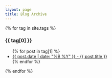 ```yaml
---
layout: page
title: Blog Archive
---
```


{% for tag in site.tags %}
  <h3>{{ tag[0] }}</h3>
  <ul>
    {% for post in tag[1] %}
      <li><a href="/blog/{{ post.url }}">{{ post.date | date: "%B %Y" }} - {{ post.title }}</a></li>
    {% endfor %}
  </ul>
{% endfor %}